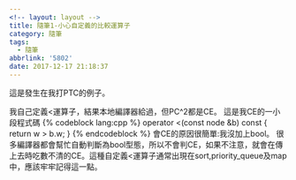 ```yaml
---
<!-- layout: layout -->
title: 隨筆1-小心自定義的比較運算子
category: 隨筆
tags:
  - 隨筆
abbrlink: '5802'
date: 2017-12-17 21:18:37
---
```

這是發生在我打PTC的例子。
<!-- more -->
我自己定義<運算子，結果本地編譯器給過，但PC^2都是CE。
這是我CE的一小段程式碼
{% codeblock lang:cpp %}
operator <(const node &b) const {
		return w > b.w;
	}
{% endcodeblock %}
會CE的原因很簡單:我沒加上bool。
很多編譯器都會幫忙自動判斷為bool型態，所以不會判CE，如果不注意，就會在傳上去時吃數不清的CE。這種自定義<運算子通常出現在sort,priority_queue及map中，應該牢牢記得這一點。